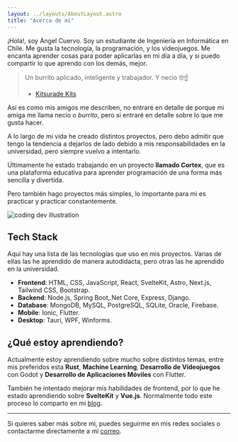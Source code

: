 ```yaml
---
layout: ../layouts/AboutLayout.astro
title: "Acerca de mí"
---
```


¡Hola!, soy Ángel Cuervo. Soy un estudiante de Ingeniería en Informática en Chile. Me gusta la tecnología, la programación, y los videojuegos. Me encanta aprender cosas para poder aplicarlas en mi día a día, y si puedo compartir lo que aprendo con los demás, mejor.

> Un burrito aplicado, inteligente y trabajador. Y necio 🤓☝️
>
> - [Kitsurade Kits](https://www.instagram.com/kitsurade_kits/)

Así es como mis amigos me describen, no entraré en detalle de porque mi amiga me llama necio o _burrito_, pero si entraré en detalle sobre lo que me gusta hacer.

A lo largo de mi vida he creado distintos proyectos, pero debo admitir que tengo la tendencia a dejarlos de lado debido a mis responsabilidades en la universidad, pero siempre vuelvo a intentarlo.

Últimamente he estado trabajando en un proyecto **llamado Cortex**, que es una plataforma educativa para aprender programación de una forma más sencilla y divertida.

Pero también hago proyectos más simples, lo importante para mi es practicar y practicar constantemente.

<div>
  <img src="/assets/dev.svg" class="sm:w-1/2 mx-auto" alt="coding dev illustration">
</div>

## Tech Stack

Aquí hay una lista de las tecnologías que uso en mis proyectos. Varias de ellas las he aprendido de manera autodidacta, pero otras las he aprendido en la universidad.

- **Frontend**: HTML, CSS, JavaScript, React, SvelteKit, Astro, Next.js, Tailwind CSS, Bootstrap.
- **Backend**: Node.js, Spring Boot,.Net Core, Express, Django.
- **Database**: MongoDB, MySQL, PostgreSQL, SQLite, Oracle, Firebase.
- **Mobile**: Ionic, Flutter.
- **Desktop**: Tauri, WPF, Winforms.

## ¿Qué estoy aprendiendo?

Actualmente estoy aprendiendo sobre mucho sobre distintos temas, entre mis preferidos esta **Rust**, **Machine Learning**, **Desarrollo de Videojuegos** con Godot y **Desarrollo de Aplicaciones Móviles** con Flutter.

También he intentado mejorar mis habilidades de frontend, por lo que he estado aprendiendo sobre **SvelteKit** y **Vue.js**. Normalmente todo este proceso lo comparto en mi [blog](/posts).

---

Si quieres saber más sobre mi, puedes seguirme en mis redes sociales o contactarme directamente a mi [correo](mailto:cuervolu@protonmail.com).
